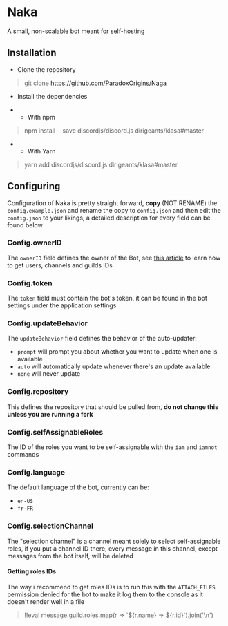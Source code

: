 # Naka

A small, non-scalable bot meant for self-hosting

## Installation

* Clone the repository

> git clone https://github.com/ParadoxOrigins/Naga

* Install the dependencies

- * With npm

> npm install --save discordjs/discord.js dirigeants/klasa#master

- * With Yarn

> yarn add discordjs/discord.js dirigeants/klasa#master

## Configuring

Configuration of Naka is pretty straight forward, **copy** (NOT RENAME) the `config.example.json` and rename the copy to `config.json` and then edit the `config.json` to your likings, a detailed description for every field can be found below

### Config.ownerID

The `ownerID` field defines the owner of the Bot, see [this article](https://support.discordapp.com/hc/en-us/articles/206346498-Where-can-I-find-my-User-Server-Message-ID-) to learn how to get users, channels and guilds IDs

### Config.token

The `token` field must contain the bot's token, it can be found in the bot settings under the application settings

### Config.updateBehavior

The `updateBehavior` field defines the behavior of the auto-updater:
* `prompt` will prompt you about whether you want to update when one is available
* `auto` will automatically update whenever there's an update available
* `none` will never update

### Config.repository

This defines the repository that should be pulled from, **do not change this unless you are running a fork**

### Config.selfAssignableRoles

The ID of the roles you want to be self-assignable with the `iam` and `iamnot` commands

### Config.language

The default language of the bot, currently can be:
* `en-US`
* `fr-FR`

### Config.selectionChannel

The "selection channel" is a channel meant solely to select self-assignable roles, if you put a channel ID there, every message in this channel, except messages from the bot itself, will be deleted

#### Getting roles IDs

The way i recommend to get roles IDs is to run this with the `ATTACH_FILES` permission denied for the bot to make it log them to the console as it doesn't render well in a file

> !!eval message.guild.roles.map(r => \`${r.name} => ${r.id}\`).join('\n')

